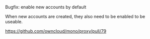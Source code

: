 Bugfix: enable new accounts by default

When new accounts are created, they also need to be enabled to be useable.

https://github.com/owncloud/mono/proxy/pull/79
